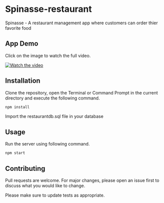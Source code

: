 # Spinasse-restaurant
Spinasse - A restaurant management app where customers can order thier favorite food

## App Demo
Click on the image to watch the full video.

[![Watch the video](https://github.com/Ganesh-Sindagi/Spinasse-restaurant/blob/main/APP%20DEMO/menu.png)](https://github.com/Ganesh-Sindagi/Spinasse-restaurant/blob/main/APP%20DEMO/Restaurant%20-%20Google%20Chrome%202021-09-14%2014-59-03.mp4)

## Installation

Clone the repository, open the Terminal or Command Prompt in the current directory and execute the following command.

```bash
npm install
```
Import the restaurantdb.sql file in your database

## Usage

Run the server using following command.

```bash
npm start
```

## Contributing
Pull requests are welcome. For major changes, please open an issue first to discuss what you would like to change.

Please make sure to update tests as appropriate.
